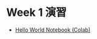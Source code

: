 # Week 1 演習
- [Hello World Notebook (Colab)](https://colab.research.google.com/drive/1Ab11yGNzIKOopncMMoeBxmDD6l-VD7iU?usp=sharing)
